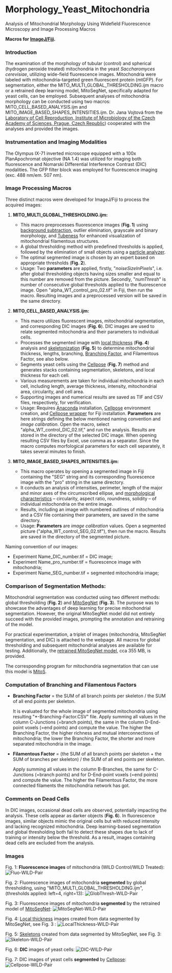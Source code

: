 # Morphology_Yeast_Mitochondria

Analysis of Mitochondrial Morphology Using Widefield Fluorescence Microscopy and Image Processing Macros

**Macros for [ImageJ/Fiji](https://fiji.sc/).**

### Introduction

The examination of the morphology of tubular (control) and spherical (hydrogen peroxide treated) mitochondria in the yeast *Saccharomyces cerevisiae*, utilizing wide-field fluorescence images. Mitochondria were labeled with mitochondria-targeted green fluorescent protein (mtGFP). For segmentation, either the MITO_MULTI_GLOBAL_THRESHOLDING.ijm macro or a retrained deep learning model, MitoSegNet, specifically adapted for yeast cells, can be employed. Subsequent analyses of mitochondria morphology can be conducted using two macros: MITO_CELL_BASED_ANALYSIS.ijm and MITO_IMAGE_BASED_SHAPES_INTENSITIES.ijm. Dr. Jana Vojtová from the [Laboratory of Cell Reproduction, Institute of Microbiology of the Czech Academy of Sciences, Prague, Czech Republic](https://mbucas.cz/en/research/biology-of-the-cell-and-bioinformatics/laboratory-of-cell-reproduction/)) cooperated with the analyses and provided the images.

### Instrumentation and Imaging Modalities

The Olympus IX-71 inverted microscope equipped with a 100x PlanApochromat objective (NA 1.4) was utilized for imaging both fluorescence and Nomarski Differential Interference Contrast (DIC) modalities. The GFP filter block was employed for fluorescence imaging (exc. 488 nm/em. 507 nm).

### Image Processing Macros

Three distinct macros were developed for ImageJ/Fiji to process the acquired images:

1. **MITO_MULTI_GLOBAL_THRESHOLDING.ijm:**

    - This macro preprocesses fluorescence images (**Fig. 1**) using [background subtraction](https://imagejdocu.list.lu/gui/process/subtract_background), outlier elimination, grayscale and binary morphology, and [Tubeness](https://www.longair.net/edinburgh/imagej/tubeness/) for enhanced visualization of mitochondrial filamentous structures.
    - A global thresholding method with predefined thresholds is applied, followed by the elimination of small objects using a [particle analyzer](https://imagej.net/imaging/particle-analysis).
    - The optimal segmented image is chosen by an expert based on appropriate thresholds (**Fig. 2**).
    - Usage: Two **parameters** are applied, firstly, "*noiseSizeInPixels*", i.e. after global thresholding objects having sizes smaller and equal to this number are removed from the picture. Secondly, "*numThresh*" is number of consecutive global thresholds applied to the fluorescence image. Open "alpha_WT_control_pro_02.tif" in Fiji, then run the macro. Resulting images and a preprocessed version will be saved in the same directory.


2. **MITO_CELL_BASED_ANALYSIS.ijm:**

    - This macro utilizes fluorescent images, mitochondrial segmentation, and corresponding DIC images (**Fig. 6**). DIC images are used to relate segmented mitochondria and their parameters to individual cells.
    - Processes the segmented image with [local thickness](https://imagej.net/imagej-wiki-static/Local_Thickness) (**Fig. 4**) analysis and [skeletonization](https://imagej.net/plugins/skeletonize3d) (**Fig. 5**) to determine mitochondrial thickness, lengths, branching, [Branching Factor](https://www.tandfonline.com/doi/full/10.3109/01913123.2015.1054013), and Filamentous Factor, see also below.
    - Segments yeast cells using the [Cellpose](https://github.com/MouseLand/cellpose) (**Fig. 7**) method and generates stacks containing segmentation, skeletons, and local thickness for each cell.
    - Various measurements are taken for individual mitochondria in each cell, including length, average thickness, intensity, mitochondrial area, circularity, and cell area.
    - Supporting images and numerical results are saved as TIF and CSV files, respectively, for verification.
    - Usage: Requires [Anaconda](https://www.anaconda.com/) installation, [Cellpose](https://github.com/MouseLand/cellpose) environment creation, and [Cellpose wrapper](https://github.com/BIOP/ijl-utilities-wrappers) for Fiji installation. **Parameters** are here *strings* defining the below mentioned naming convention and *image calibration*. Open the macro, select "alpha_WT_control_DIC_02.tif," and run the analysis. Results are stored in the directory of the selected DIC image. When opening resulting CSV files by Excel, use comma as a separator. Since the macro computes morfological parameters for each cell separately, it takes several minutes to finish. 
    
3.	**MITO_IMAGE_BASED_SHAPES_INTENSITIES.ijm:**

    - This macro operates by opening a segmented image in Fiji containing the "SEG" string and its corresponding fluorescence image with the "pro" string in the same directory.
    - It conducts an analysis of intensities, perimeter, length of the major and minor axes of the circumscribed ellipse, and [morphological characteristics](https://imagej.net/ij/docs/menus/analyze.html#set) – circularity, aspect ratio, roundness, solidity – of individual mitochondria on the entire image.
    - Results, including an image with numbered outlines of mitochondria and a CSV file containing their parameters, are saved in the same directory.
    - Usage: **Parameters** are *image calibration* values. Open a segmented picture ("alpha_WT_control_SEG_02.tif"), then run the macro. Results are saved in the directory of the segmented picture.

Naming convention of our images:
- Experiment Name_DIC_number.tif = DIC image;
- Experiment Name_pro_number.tif = fluorescence image with mitochondria;
- Experiment Name_SEG_number.tif = segmented mitochondria image; 

### Comparison of Segmentation Methods:

Mitochondrial segmentation was conducted using two different methods: global thresholding (**Fig. 2**) and [MitoSegNet](https://github.com/mitosegnet) (**Fig. 3**). The purpose was to showcase the advantages of deep learning for precise mitochondrial segmentation. However, the original MitoSegNet model did not entirely succeed with the provided images, prompting the annotation and retraining of the model.

For practical experimentation, a triplet of images (mitochondria, MitoSegNet segmentation, and DIC) is attached to the webpage. All macros for global thresholding and subsequent mitochondrial analyses are available for testing. Additionally, the [retrained MitoSegNet model](https://owncloud.cesnet.cz/index.php/s/cnDFxKV5wVLLTt5), cca 355 MB, is provided.

The corresponding program for mitochondria segmentation that can use this model is [MitoS](https://github.com/MitoSegNet/MitoS-segmentation-tool).

### Computation of Branching and Filamentous Factors

- **Branching Factor** = the SUM of all branch points per skeleton / the SUM of all end points per skeleton.

    It is evaluated for the whole image of segmented mitochondria using resulting "*-Branching-Factor.CSV" file. Apply summing all values in the column C-Junctions (=branch points), the same in the column D-End-point voxels (=end points) and compute the value. The higher the Branching Factor, the higher richness and mutual interconnections of mitochondria; the lower the Branching Factor, the shorter and more separated mitochondria in the image.

- **Filamentous Factor** = (the SUM of all branch points per skeleton + the SUM of branches per skeleton) / the SUM of all end points per skeleton.

    Apply summing all values in the column B-Branches, the same for C-Junctions (=branch points) and for D-End-point voxels (=end points) and compute the value. The higher the Filamentous Factor, the more connected filaments the mitochondria network has got.

### Comments on Dead Cells

In DIC images, occasional dead cells are observed, potentially impacting the analysis. These cells appear as darker objects (**Fig. 6**). In fluorescence images, similar objects mimic the original cells but with reduced intensity and lacking recognized mitochondria. Deep learning-based segmentation and global thresholding both fail to detect these shapes due to lack of training or intensity below the threshold. As a result, images containing dead cells are excluded from the analysis.

### Images

Fig. 1: **Fluorescence images** of mitochondria (WILD Control/WILD Treated):
![Fluo-WILD-Pair](https://github.com/LMCF-IMG/Morphology_Yeast_Mitochondria/assets/63607289/0dbbf106-dc14-40f9-930c-456b582716d5)

Fig. 2: Fluorescence images of mitochondria **segmented** by global thresholding, using "MITO_MULTI_GLOBAL_THRESHOLDING.ijm", (thresholds applied: left=4, right=13):
![GlobThresh-WILD-Pair](https://github.com/LMCF-IMG/Morphology_Yeast_Mitochondria/assets/63607289/b8bbfd60-1801-4afb-8544-99fadbb0f552)

Fig. 3: Fluorescence images of mitochondria **segmented** by the retrained model of [MitoSegNet](https://www.cell.com/iscience/fulltext/S2589-0042(20)30793-8):
![MitoSegNet-WILD-Pair](https://github.com/LMCF-IMG/Morphology_Yeast_Mitochondria/assets/63607289/1d5e7f21-1311-4fee-9c70-5adfa75cf7e8)

Fig. 4: [Local thickness](https://imagej.net/imagej-wiki-static/Local_Thickness) images created from data segmented by MitoSegNet, see Fig. 3 :
![LocalThickness-WILD-Pair](https://github.com/LMCF-IMG/Morphology_Yeast_Mitochondria/assets/63607289/854982f6-bd8c-42d1-a7ea-b46b9734b035)

Fig. 5: [Skeletons](https://imagej.net/plugins/skeletonize3d) created from data segmented by MitoSegNet, see Fig. 3:
![Skeleton-WILD-Pair](https://github.com/LMCF-IMG/Morphology_Yeast_Mitochondria/assets/63607289/e3204a1e-dd76-4f1e-8003-b63d48388288)

Fig. 6: **DIC** images of yeast cells:
![DIC-WILD-Pair](https://github.com/LMCF-IMG/Morphology_Yeast_Mitochondria/assets/63607289/c1503bd4-4bee-4a52-8c4d-9b3188400a00)

Fig. 7: DIC images of yeast cells **segmented** by [Cellpose](https://github.com/MouseLand/cellpose):
![Cellpose-WILD-Pair](https://github.com/LMCF-IMG/Morphology_Yeast_Mitochondria/assets/63607289/c8bccab0-f102-4702-9492-e65a092c75c3)
